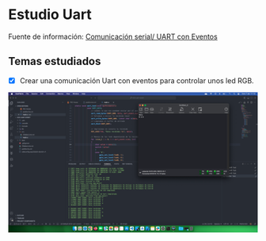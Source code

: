 # Estudio Uart

Fuente de información: [Comunicación serial/ UART con Eventos](https://www.youtube.com/watch?v=f3gVk8FahRI&list=PL-Hb9zZP9qC65SpXHnTAO0-qV6x5JxCMJ&index=20)

## Temas estudiados

- [x] Crear una comunicación Uart con eventos para controlar unos led RGB. 

<div style="text-align: center;">

![](docs/result.png)

</div>
